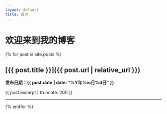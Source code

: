 ```yaml
---
layout: default
title: 首页
---
```


# 欢迎来到我的博客

{% for post in site.posts %}
## [{{ post.title }}]({{ post.url | relative_url }})
**发布日期：{{ post.date | date: "%Y年%m月%d日" }}**

{{ post.excerpt | truncate: 200 }}

---
{% endfor %}